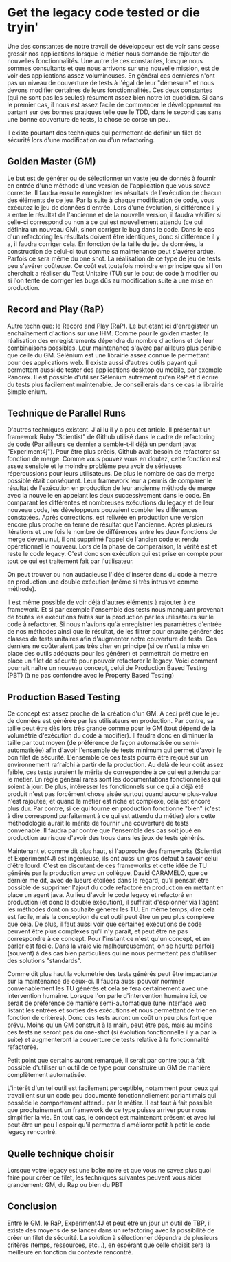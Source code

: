 Get the legacy code tested or die tryin'
===================

Une des constantes de notre travail de développeur est de voir sans cesse grossir nos applications lorsque le métier nous demande de rajouter de nouvelles fonctionnalités. Une autre de ces constantes, lorsque nous sommes consultants et que nous arrivons sur une nouvelle mission, est de voir des applications assez volumineuses. En général ces dernières n'ont pas un niveau de couverture de tests à l'égal de leur "démesure" et nous devons modifier certaines de leurs fonctionnalités. Ces deux constantes (qui ne sont pas les seules) résument assez bien notre lot quotidien. Si dans le premier cas, il nous est assez facile de commencer le développement en partant sur des bonnes pratiques telle que le TDD, dans le second cas sans une bonne couverture de tests, la chose se corse un peu.

Il existe pourtant des techniques qui permettent de définir un filet de sécurité lors d'une modification ou d'un refactoring.

Golden Master (GM)
-------------
Le but est de générer ou de sélectionner un vaste jeu de donnés à fournir en entrée d'une méthode d'une version de l'application que vous savez correcte. Il faudra ensuite enregistrer les résultats de l'exécution de chacun des éléments de ce jeu. Par la suite à chaque modification de code, vous exécutez le jeu de données d'entrée. Lors d'une évolution, si différence il y a entre le résultat de l'ancienne et de la nouvelle version, il faudra vérifier si celle-ci correspond ou non à ce qui est nouvellement attendu (ce qui définira un nouveau GM), sinon corriger le bug dans le code.  Dans le cas d'un refactoring les résultats doivent être identiques, donc si différence il y a, il faudra corriger cela. En fonction de la taille du jeu de données, la construction de celui-ci tout comme sa maintenance peut s'avérer ardue. Parfois ce sera même du one shot. La réalisation de ce type de jeu de tests peu s'avérer coûteuse. Ce coût est toutefois moindre en principe que si l'on cherchait a réaliser du Test Unitaire (TU) sur le bout de code à modifier ou si l'on tente de corriger les bugs dûs au modification suite à une mise en production.

Record and Play (RaP)
-------------
Autre technique: le Record and Play (RaP). Le but étant ici d'enregistrer un enchaînement d'actions sur une IHM. Comme pour le golden master, la réalisation des enregistrements dépendra du nombre d'actions et de leur combinaisons possibles. Leur maintenance s'avère par ailleurs plus pénible que celle du GM. Sélénium est une librairie assez connue le permettant pour des applications web. Il existe aussi d'autres outils payant qui permettent aussi de tester des applications desktop ou mobile, par exemple Ranorex. Il est possible d'utiliser Sélénium autrement qu'en RaP et d'écrire du tests plus facilement maintenable. Je conseillerais dans ce cas la librairie Simplelenium.

Technique de Parallel Runs
-------------
D'autres techniques existent. J'ai lu il y a peu cet article. Il présentait un framework Ruby "Scientist" de Github utilisé dans le cadre de refactoring de code (Par ailleurs ce dernier a semble-t-il déjà un pendant java: "Experiment4j"). Pour être plus précis, Github avait besoin de refactorer sa fonction de merge. Comme vous pouvez vous en doutez, cette fonction est assez sensible et le moindre problème peu avoir de sérieuses répercussions pour leurs utilisateurs. De plus le nombre de cas de merge possible était conséquent. Leur framework leur a permis de comparer le résultat de l'exécution en production de leur ancienne méthode de merge avec la nouvelle en appelant les deux successivement dans le code. En comparant les différentes et nombreuses exécutions du legacy et de leur nouveau code, les développeurs pouvaient combler les différences constatées. Après corrections, est relivrée en production une version encore plus proche en terme de résultat que l'ancienne. Après plusieurs itérations et une fois le nombre de différences entre les deux fonctions de merge devenu nul, il ont supprimé l'appel de l'ancien code et rendu opérationnel le nouveau. Lors de la phase de comparaison, la vérité est et reste le code legacy. C'est donc son exécution qui est prise en compte pour tout ce qui est traitement fait par l'utilisateur.

On peut trouver ou non audacieuse l'idée d'insérer dans du code à mettre en production une double exécution (même si très intrusive comme méthode).

Il est même possible de voir déjà d'autres éléments à rajouter à ce framework. Et si par exemple l'ensemble des tests nous manquant provenait de toutes les exécutions faites sur la production par les utilisateurs sur le code à refactorer. Si nous n'avions qu'à enregistrer les paramètres d'entrée de nos méthodes ainsi que le résultat, de les filtrer pour ensuite générer des classes de tests unitaires afin d'augmenter notre couverture de tests. Ces derniers ne coûteraient pas très cher en principe (si ce n'est la mise en place des outils adéquats pour les générer) et permettrait de mettre en place un filet de sécurité pour pouvoir refactorer le legacy. Voici comment pourrait naître un nouveau concept, celui de Production Based Testing (PBT) (à ne pas confondre avec le Property Based Testing)

Production Based Testing
-------------
Ce concept est assez proche de la création d'un GM. A ceci prêt que le jeu de données est générée par les utilisateurs en production. Par contre, sa taille peut être dès lors très grande comme pour le GM (tout dépend de la volumétrie d'exécution du code à modifier). Il faudra donc en diminuer la taille par tout moyen (de préférence de façon automatisée ou semi-automatisée) afin d'avoir l'ensemble de tests minimum qui permet d'avoir le bon filet de sécurité. L'ensemble de ces tests pourra être rejoué sur un environnement rafraîchi à partir de la production.
Au delà de leur coût assez faible, ces tests auraient le mérite de correspondre à ce qui est attendu par le métier. En règle général rares sont les documentations fonctionnelles qui soient à jour. De plus, intéresser les fonctionnels sur ce qui a déjà été produit n'est pas forcément chose aisée surtout quand aucune plus-value n'est rajoutée; et quand le métier est riche et complexe, cela est encore plus dur. Par contre, si ce qui tourne en production fonctionne "bien" (c'est à dire correspond parfaitement à ce qui est attendu du métier) alors cette méthodologie aurait le mérite de fournir une couverture de tests convenable. Il faudra par contre que l'ensemble des cas soit joué en production au risque d'avoir des trous dans les jeux de tests générés.

Maintenant et comme dit plus haut, si l'approche des frameworks (Scientist et Experiment4J) est ingénieuse, ils ont aussi un gros défaut à savoir celui d'être lourd. C'est en discutant de ces frameworks et cette idée de TU générés par la production avec un collègue, David CARAMELO, que ce dernier me dit, avec de lueurs étoilées dans le regard, qu'il pensait être possible de supprimer l'ajout du code refactoré en production en mettant en place un agent java. Au lieu d'avoir le code legacy et refactoré en production (et donc la double exécution), il suffirait d'espionner via l'agent les méthodes dont on souhaite générer les TU. En même temps, dire cela est facile, mais la conception de cet outil peut être un peu plus complexe que cela. De plus, il faut aussi voir que certaines exécutions de code peuvent être plus complexes qu'il n'y parait, et peut être ne pas correspondre à ce concept. Pour l'instant ce n'est qu'un concept, et en parler est facile. Dans la vraie vie malheureusement, on se heurte parfois (souvent) à des cas bien particuliers qui ne nous permettent pas d'utiliser des solutions "standards".

Comme dit plus haut la volumétrie des tests générés peut être impactante sur la maintenance de ceux-ci. Il faudra aussi pouvoir nommer convenablement les TU générés et cela se fera certainement avec une intervention humaine. Lorsque l'on parle d'intervention humaine ici, ce serait de préférence de manière semi-automatique (une interface web listant les entrées et sorties des exécutions et nous permettant de trier en fonction de critères). Donc ces tests auront un coût un peu plus fort que prévu. Moins qu'un GM construit à la main, peut être pas, mais au moins ces tests ne seront pas du one-shot (si évolution fonctionnelle il y a par la suite) et augmenteront la couverture de tests relative à la fonctionnalité refactorée.

Petit point que certains auront remarqué, il serait par contre tout à fait possible d'utiliser un outil de ce type pour construire un GM de manière complètement automatisée.

L'intérêt d'un tel outil est facilement perceptible, notamment pour ceux qui travaillent sur un code peu documenté fonctionnellement parlant mais qui possède le comportement attendu par le métier. Il est tout à fait possible que prochainement un framework de ce type puisse arriver pour nous simplifier la vie. En tout cas, le concept est maintenant présent et avec lui peut être un peu l'espoir qu'il permettra d'améliorer petit à petit le code legacy rencontré.

Quelle technique choisir
-------------
Lorsque votre legacy est une boîte noire et que vous ne savez plus quoi faire pour créer ce  filet, les techniques suivantes peuvent vous aider grandement: GM, du Rap ou bien du PBT


Conclusion
-------------
Entre le GM, le RaP, Experiment4J et peut être un jour un outil de TBP, il existe des moyens de se lancer dans un refactoring avec la possibilité de créer un filet de sécurité. La solution à sélectionner dépendra de plusieurs critères (temps, ressources, etc...), en espérant que celle choisit sera la meilleure en fonction du contexte rencontré.

